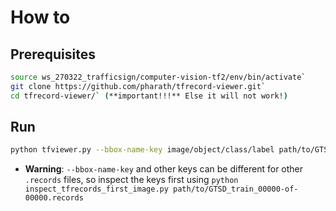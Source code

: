 # How to

## Prerequisites

```bash
source ws_270322_trafficsign/computer-vision-tf2/env/bin/activate`
git clone https://github.com/pharath/tfrecord-viewer.git`
cd tfrecord-viewer/` (**important!!!** Else it will not work!)
```

## Run

```bash
python tfviewer.py --bbox-name-key image/object/class/label path/to/GTSD_train_00000-of-00000.records`
```

- **Warning**: `--bbox-name-key` and other keys can be different for other `.records` files, so inspect the keys first using `python inspect_tfrecords_first_image.py path/to/GTSD_train_00000-of-00000.records`
